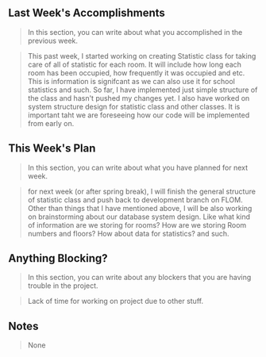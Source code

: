 
## Last Week's Accomplishments

> In this section, you can write about what you accomplished in the previous week.

> This past week, I started working on creating Statistic class for taking care of all of statistic for each room. It will include how long each room has been occupied, how frequently it was occupied and etc. This is information is signifcant as we can also use it for school statistics and such. So far, I have implemented just simple structure of the class and hasn't pushed my changes yet. I also have worked on system structure design for statistic class and other classes. It is important taht we are foreseeing how our code will be implemented from early on.

## This Week's Plan

> In this section, you can write about what you have planned for next week.

> for next week (or after spring break), I will finish the general structure of statistic class and push back to development branch on FLOM. Other than things that I have mentioned above, I will be also working on brainstorming about our database system design. Like what kind of information are we storing for rooms? How are we storing Room numbers and floors? How about data for statistics? and such.

## Anything Blocking?

> In this section, you can write about any blockers that you are having trouble in the project.

> Lack of time for working on project due to other stuff.

## Notes

> None
